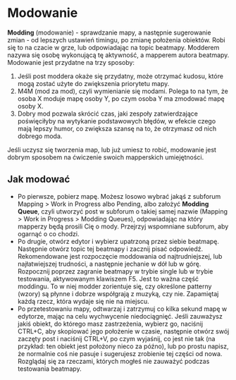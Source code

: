# Modowanie

**Modding** (modowanie) - sprawdzanie mapy, a następnie sugerowanie zmian - od lepszych ustawień timingu, po zmianę położenia obiektów. Robi się to na czacie w grze, lub odpowiadając na topic beatmapy. Modderem nazywa się osobę wykonującą tę aktywność, a mapperem autora beatmapy. Modowanie jest przydatne na trzy sposoby:

1.  Jeśli post moddera okaże się przydatny, może otrzymać kudosu, które mogą zostać użyte do zwiększenia priorytetu mapy.
2.  M4M (mod za mod), czyli wymienianie się modami. Polega to na tym, że osoba X moduje mapę osoby Y, po czym osoba Y ma zmodować mapę osoby X.
3.  Dobry mod pozwala skrócić czas, jaki zespoły zatwierdzające poświęciłyby na wytykanie podstawowych błędów, w efekcie czego mają lepszy humor, co zwiększa szansę na to, że otrzymasz od nich dobrego moda.

Jeśli uczysz się tworzenia map, lub już umiesz to robić, modowanie jest dobrym sposobem na ćwiczenie swoich mapperskich umiejętności.

## Jak modować

-   Po pierwsze, pobierz mapę. Możesz losowo wybrać jakąś z subforum Mapping > Work in Progress albo Pending, albo założyć **Modding Queue**, czyli utworzyć post w subforum o takiej samej nazwie (Mapping > Work in Progress > Modding Queues), odpowiadając na który mapperzy będą prosili Cię o mody. Przejrzyj wspomniane subforum, aby ogarnąć o co chodzi.
-   Po drugie, otwórz edytor i wybierz upatrzoną przez siebie beatmapę. Następnie otwórz topic tej beatmapy i zacznij pisać odpowiedź. Rekomendowane jest rozpoczęcie moddowania od najtrudniejszej, lub najłatwiejszej trudności, a następnie jechanie w dół lub w górę. Rozpocznij poprzez zagranie beatmapy w trybie single lub w trybie testowania, aktywowanym klawiszem F5. Jest to ważna część moddingu. To w niej modder zorientuje się, czy określone patterny (wzory) są płynne i dobrze współgrają z muzyką, czy nie. Zapamiętaj każdą rzecz, która wydaje się nie na miejscu.
-   Po przetestowaniu mapy, odtwarzaj i zatrzymuj co kilka sekund mapę w edytorze, mając na celu wychwycenie niedociągnięć. Jeśli zauważysz jakiś obiekt, do którego masz zastrzeżenia, wybierz go, naciśnij CTRL+C, aby skopiować jego położenie w czasie, następnie otwórz swój zaczęty post i naciśnij CTRL+V, po czym wyjaśnij, co jest nie tak (na przykład: ten obiekt jest położony nieco za późno), lub po prostu napisz, że normalnie coś nie pasuje i sugerujesz zrobienie tej części od nowa. Rozglądaj się za rzeczami, których mogłeś nie zauważyć podczas testowania beatmapy.
